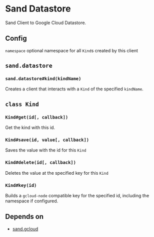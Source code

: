 # Sand Datastore
Sand Client to Google Cloud Datastore.

## Config
`namespace` optional namespace for all `Kind`s created by this client

## `sand.datastore`
### `sand.datastore#kind(kindName)`
Creates a client that interacts with a `Kind` of the specified `kindName`.

## `class Kind`
### `Kind#get(id[, callback])`
Get the kind with this id.

### `Kind#save(id, value[, callback])`
Saves the value with the id for this `Kind`

### `Kind#delete(id[, callback])`
Deletes the value at the specified key for this `Kind`

### `Kind#key(id)`
Builds a `gcloud-node` compatible key for the specified id, including the namespace if configured.

## Depends on
* [sand.gcloud](https://github.com/pocketly/sand-gcloud)